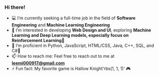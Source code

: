 ### Hi there!

<!--
**Leese0917/Leese0917** is a ✨ _special_ ✨ repository because its `README.md` (this file) appears on your GitHub profile.

Here are some ideas to get you started:-->

- 💻 I’m currently seeking a full-time job in the field of **Software Engineering** and **Machine Learning Engineering**
- 🤔 I’m interested in developing **Web Design and UI**, exploring **Machine Learning and Deep Learning models, especially focus on Reinforcement Learning**💖
- 💪 I’m proficient in Python, JavaScript, HTML/CSS, Java, C++, SQL, and C#🚀
- 📫 How to reach me: Feel free to reach out to me at **leemi000917@gmail.com**
- ⚡ Fun fact: My favorite game is Hallow Knight'rbs(1, 1, 1)' 🎮

